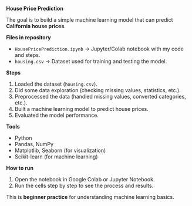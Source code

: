  **House Price Prediction**

The goal is to build a simple machine learning model that can predict **California house prices**.

**Files in repository**
- `HousePricePrediction.ipynb` → Jupyter/Colab notebook with my code and steps.  
- `housing.csv` → Dataset used for training and testing the model.  

**Steps**
1. Loaded the dataset (`housing.csv`).  
2. Did some data exploration (checking missing values, statistics, etc.).  
3. Preprocessed the data (handled missing values, converted categories, etc.).  
4. Built a machine learning model to predict house prices.  
5. Evaluated the model performance.  

**Tools**
- Python  
- Pandas, NumPy  
- Matplotlib, Seaborn (for visualization)  
- Scikit-learn (for machine learning)  

**How to run**
1. Open the notebook in Google Colab or Jupyter Notebook.  
2. Run the cells step by step to see the process and results.
 
This is **beginner practice** for understanding machine learning basics.




